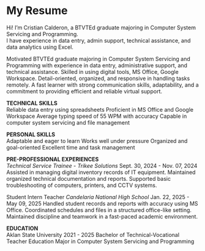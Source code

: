 # My Resume

Hi! I’m Cristian Calderon, a BTVTEd graduate majoring in Computer System Servicing and Programming.  
I have experience in data entry, admin support, technical assistance, and data analytics using Excel.

Motivated BTVTEd graduate majoring in
Computer System Servicing and Programming with experience in data entry, administrative support, and technical assistance. Skilled in using digital tools, MS Office, Google Workspace. Detail-oriented, organized, and responsive in handling tasks remotely. A fast learner with strong communication skills, adaptability, and a commitment to providing efficient and reliable virtual support.

**TECHNICAL SKILLS** <br>
Reliable data entry using spreadsheets
Proficient in MS Office and Google Workspace
Average typing speed of 55 WPM with accuracy
Capable in computer system servicing and file management

**PERSONAL SKILLS** <br>
Adaptable and eager to learn
Works well under pressure
Organized and goal-oriented
Excellent time and task management

**PRE-PROFESSIONAL EXPERIENCES** <br>
_Technical Service Trainee - Trikee Solutions_      Sept. 30, 2024 - Nov. 07, 2024
Assisted in managing digital inventory records of IT equipment.
Maintained organized technical documentation and reports.
Supported basic troubleshooting of computers, printers, and CCTV systems.

Student Intern Teacher
_Candelaria National High School_        Jan. 22, 2025 - May 09, 2025
Handled student records and reports with accuracy using MS Office.
Coordinated schedules and files in a structured office-like setting.
Maintained discipline and teamwork in a fast-paced academic environment.

**EDUCATION** <br>
Aklan State University          2021 - 2025
Bachelor of Technical-Vocational Teacher Education
Major in Computer System Servicing and Programming
